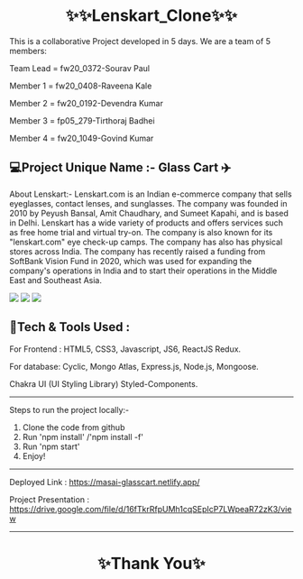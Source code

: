 <h1 align="center">✨✨Lenskart_Clone✨✨</h1>

This is a collaborative Project developed in 5 days. We are a team of 5 members:

Team Lead = fw20_0372-Sourav Paul

Member 1 = fw20_0408-Raveena Kale

Member 2 = fw20_0192-Devendra Kumar

Member 3 = fp05_279-Tirthoraj Badhei

Member 4 = fw20_1049-Govind Kumar

💻Project Unique Name :- Glass Cart ✈️
---
About Lenskart:- Lenskart.com is an Indian e-commerce company that sells eyeglasses, contact lenses, and sunglasses. The company was founded in 2010 by Peyush Bansal, Amit Chaudhary, and Sumeet Kapahi, and is based in Delhi. Lenskart has a wide variety of products and offers services such as free home trial and virtual try-on. The company is also known for its "lenskart.com" eye check-up camps. The company has also has physical stores across India. The company has recently raised a funding from SoftBank Vision Fund in 2020, which was used for expanding the company's operations in India and to start their operations in the Middle East and Southeast Asia.

<img src="https://static1.lenskart.com/media/desktop/img/Dec22/1-Dec/Homepage-Banner-web.gif"/>
<img src="https://encrypted-tbn0.gstatic.com/images?q=tbn:ANd9GcSnhy7IiGtZt8W_PSR4TV8qCMF2OKa-3BtVkQ&usqp=CAU"/>
<img src="https://static1.lenskart.com/media/desktop/img/Jan23/sunglasses/Sun-Banner-web.gif"/>


💫Tech & Tools Used :
---

For Frontend : HTML5, CSS3, Javascript, JS6, ReactJS Redux.

For database: Cyclic, Mongo Atlas, Express.js, Node.js, Mongoose.

Chakra UI (UI Styling Library) Styled-Components.


---
Steps to run the project locally:-
1. Clone the code from github
2. Run 'npm install' /'npm install -f'
3. Run 'npm start'
4. Enjoy! 

---
Deployed Link : https://masai-glasscart.netlify.app/

Project Presentation : https://drive.google.com/file/d/16fTkrRfpUMh1cqSEpIcP7LWpeaR72zK3/view

----
<h1 align="center">✨Thank You✨</h1>
